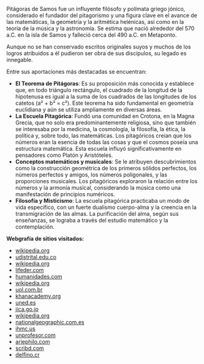 Pitágoras de Samos fue un influyente filósofo y polímata griego jónico, considerado el fundador del pitagorismo y una figura clave en el avance de las matemáticas, la geometría y la aritmética helénicas, así como en la teoría de la música y la astronomía. Se estima que nació alrededor del 570 a.C. en la isla de Samos y falleció cerca del 490 a.C. en Metaponto.

Aunque no se han conservado escritos originales suyos y muchos de los logros atribuidos a él pudieron ser obra de sus discípulos, su legado es innegable.

Entre sus aportaciones más destacadas se encuentran:
*   **El Teorema de Pitágoras**: Es su proposición más conocida y establece que, en todo triángulo rectángulo, el cuadrado de la longitud de la hipotenusa es igual a la suma de los cuadrados de las longitudes de los catetos (a² + b² = c²). Este teorema ha sido fundamental en geometría euclidiana y aún se utiliza ampliamente en diversas áreas.
*   **La Escuela Pitagórica**: Fundó una comunidad en Crotona, en la Magna Grecia, que no solo era predominantemente religiosa, sino que también se interesaba por la medicina, la cosmología, la filosofía, la ética, la política y, sobre todo, las matemáticas. Los pitagóricos creían que los números eran la esencia de todas las cosas y que el cosmos poseía una estructura matemática. Esta escuela influyó significativamente en pensadores como Platón y Aristóteles.
*   **Conceptos matemáticos y musicales**: Se le atribuyen descubrimientos como la construcción geométrica de los primeros sólidos perfectos, los números perfectos y amigos, los números poligonales, y las proporciones musicales. Los pitagóricos exploraron la relación entre los números y la armonía musical, considerando la música como una manifestación de principios numéricos.
*   **Filosofía y Misticismo**: La escuela pitagórica practicaba un modo de vida específico, con un fuerte dualismo cuerpo-alma y la creencia en la transmigración de las almas. La purificación del alma, según sus enseñanzas, se lograba a través del estudio matemático y la contemplación.

**Webgrafía de sitios visitados:**
- [wikipedia.org](https://vertexaisearch.cloud.google.com/grounding-api-redirect/AUZIYQGoeemiaxiLQJ_qKv4q17Td_0noZi6XFart7inmmglC8OOpGH2IJ3yaU-X6akvNPdQlIcb_P4GOREkJWztnS12YR-xYPun3lKhn37YdnA8TaSDkQk4fprQTtfZsGMHGkKxLowYry5Mx)
- [udistrital.edu.co](https://vertexaisearch.cloud.google.com/grounding-api-redirect/AUZIYQG-WG5B7D0E5l2XdSfGnLZDVU5wbCyclUPqplabBx8BClYm9EGWg03K7BsJnQNBAGiEzJuxOsKxeuSgKq24mLdlZPMNZawN26vp0svBnu8DouIIEnuMgQPrZJtL2m8iXCSZ54gBoZNvAqHddGH6DjUHcee44ileFRnWH_G1_ovB2MEM0ER2rCs=)
- [wikipedia.org](https://vertexaisearch.cloud.google.com/grounding-api-redirect/AUZIYQGIIJCT4tztn29nBP3pWeRCm0BgJv0f3ejY-SKGiUxf49XT37mppse8cK4xPaPP9dRP6IkaYV15nffr1XLREtm6832exMa9RDETQJxAhVtJETGPVotwyhTlvoBCboorPzv5NYmgcnzK)
- [lifeder.com](https://vertexaisearch.cloud.google.com/grounding-api-redirect/AUZIYQGaD3VET2RT4zoy_-LXEsgnvAds-6X_PmDkChZ7XYRzGHB5B1nmxPpTADz-C8q5mUrgHrAVK7OG1MYecByvR_vWlKXuBCEHl3e3quY4DfM844OfNth31Q_ywC5AJNZAsVyRwn7X4FTvTLr_)
- [humanidades.com](https://vertexaisearch.cloud.google.com/grounding-api-redirect/AUZIYQEbR2TLCIOKmZxpbZsI_sC6qznJdidRTfw_XXMRefTIeyON2WZu8iBaWJPHtr_Rdo2Yf9sAZaoMom7Kj3y82poiO3Pk1XIu0-QMkw1KiqY545AP2EVCxwplEJIVIV4=)
- [wikipedia.org](https://vertexaisearch.cloud.google.com/grounding-api-redirect/AUZIYQEI0DvmIp3wpOxN7-buqJovnsqk30NJsfIfDNj-VNAnp_2BCp-aq8NGLTP3qOau4P9xXWPG-7Aws7tQcS8Xwy7-fkqfz5e7-eHEEJ3MwuGDSJuXkMaoDUK77Hb-r1Y9xBZcumztT0IHkWNnvv3xH0qvXCA=)
- [uol.com.br](https://vertexaisearch.cloud.google.com/grounding-api-redirect/AUZIYQFY7IMAuAFm5Q9aq1MkHvuY-vVGQl5I5zniLz7TpsT6PL98oH0WpIpdytdFwldnqYKUUy3-9h7ZZRTMMzdKzjziEOlnzmXdsWirsQZiehcyR6VVDln0zm4Z9AjFp8eijClFoMcZgrniLklFap5MJ46hlSQd9kwMuLsmIlM=)
- [khanacademy.org](https://vertexaisearch.cloud.google.com/grounding-api-redirect/AUZIYQEXFiynDnIxTojv3Ankf01tyc9rQWgDqgL0VEd98U6slAcfRl9HDZsShIK8rb562GDgK8pcW90JSzbNhxO5cnKda_JYhJ3DdWGNBWha8naG1b9VR0bj1J0ziuotyVuVB5mn7TjeY_-Cripp_sqqrtY6bVAP-ZqZMDfS_EHQWLTSEWt6QpNyvoCZ1MtcIFGS_L1y1nEP9-QjvMtkZj-vcWssayVVQYxxgfooWV1Xs-e5ps-XPLw=)
- [uned.es](https://vertexaisearch.cloud.google.com/grounding-api-redirect/AUZIYQFVkg2EhDUjhk-4kFAd1N58digutouaJiu7bzpsgsdDeC6VOGI2hVLE1qLjg721tKh_VxFlHTmI09dLwnv3IJEXlMflNWKHTJ6MKIUFFwTUq6XD01czvkRI565yJuMh7FMg4rOxMSGcL-XD2tmCKnA=)
- [jica.go.jp](https://vertexaisearch.cloud.google.com/grounding-api-redirect/AUZIYQF9F-zUC4XQDZ8JjnkhLYW4eEnSLhPuzcdM4A2vZ_voa7qzjaLI-DADcRyNLu_m4sHVi90q1nFtQJ4JCEUE78p2eb_mCVzZRX-wzGeJEU-7zUbfDW46T5ZvT8qjuEvlpcNdJRJ4CXbKkkcOezxjUyWaNSnG57GQzA5_2oDXuy8QtRGyM3j8JSyupIibACgj6YnDBuLFWSSD)
- [wikipedia.org](https://vertexaisearch.cloud.google.com/grounding-api-redirect/AUZIYQEMjmbzUgMJ5B7L-NWGocWuZLjnav96TK9SEwWWEwkZtnyC7qxdScZfW0k6xr6qaiGTT-Zg3CH-6JyUzbK8AvKC_w1PtEtwb7D1km8V3GY4nz3cYvNy1btwc0h44w_ur0QAdBA3Hy0sKZ89JyjqZ7Q=)
- [nationalgeographic.com.es](https://vertexaisearch.cloud.google.com/grounding-api-redirect/AUZIYQHcnDUwCZmkXmkq-3AQ50W6ynpx8lcVfM0puQ_Ixm_3mUTZ5LISNGr09f4Y-WMpH0NHBpDuJSgJdkMdEYcAiE9aWhH3a123QE7LgPmg5IZ02pdd09tmCCemDarMaJ3xkBBdDYzRZ5LQcyrHlTolMPSNVox0rCnNxAWKw007pM7iYF0nrHa0mAb2mBDTio4PdpZkhTtkZ8NygVCm)
- [ihmc.us](https://vertexaisearch.cloud.google.com/grounding-api-redirect/AUZIYQHG91WDNZYh-0jSMltDxm8ZFc-6lMTdTRismkBlbijEdgB8CyzaF8WjTk6svabgNAFymOsjsFBFb0TuzEh5K57w6M2WKr74VCuaBTBtTf0pgL4mukPUSZ50j0WX6LNKxyz7o065yM9U190VazJeZu8ugNuIx5lh16BAqq2mb60M)
- [unprofesor.com](https://vertexaisearch.cloud.google.com/grounding-api-redirect/AUZIYQGlNbDwPUx8kTkMYWkGVPBDWVcKkKA-4-3xdivpLcrl9LZ6em7KL9jPHMmsSslwUum2n4nGVZ5R9MGJqvEPLA-hPVToDIe8WjRGath5OeOo9hXSeBzO1TfYNJY1E-KNs5EQVEE7_FOYAqdTHsZk2LshsqdZxlyZlJ72qESpHGoX--mlXOwvZ0ZwwZVGjhM8n3eMfg==)
- [arjephilo.com](https://vertexaisearch.cloud.google.com/grounding-api-redirect/AUZIYQGEzwZWXZYMvapZkYS6CO9XVqQjKXkyKUhQIzLMeooJvpF1pY3HEm7QReFpCFug6_6d0w9d_E2ezuM3DfmkF1TA59ixQZMeS_7mAfftKCAFHan7SnnTJ0qjb4O4JjE988H59403t7fCxhZYguHeCSk=)
- [scribd.com](https://vertexaisearch.cloud.google.com/grounding-api-redirect/AUZIYQGvZTDBqmeoirEmLGNPobVE6mG4ZWnUYma4mKJJ1Wm6TlNq5rZOb75bFTMdw4y8BbuMsAyy-2XjsQgpZq1bKBi3FTrBfVp4xxo9sYCo7JezwU3VXwlJYjnuOLNT9Xek0RAigIbkj9Po1n0INaroChnmL44pUn9_741Hl0RiDg==)
- [delfino.cr](https://vertexaisearch.cloud.google.com/grounding-api-redirect/AUZIYQFDFVsMxs7YvpQB_kx69cRCZ7Rd7FAuPXftrRuO3-ZFKAfhhu8YzDfmayejWgkO8sSJjuCNpRnc5n3JQ0P0I8_UnLBWN9N9pcJp0ZbcwlgIkUyXNiyaNahWGFrwWwQCjeJnfKCHuIrTWcBxCZj3z4lg0musZVMyJS9AaS3T4h6UXharK3HX5Lsd-z3GqTaZ46_TUM0lbnyj-9HpRDeBSMUptwhqf1B0cA==)
